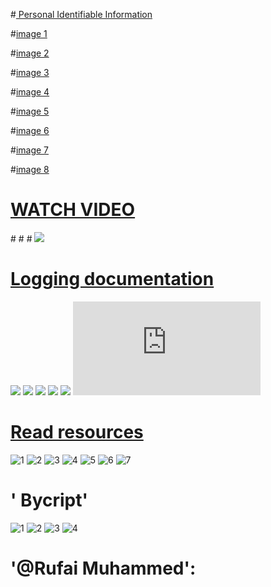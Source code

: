 #[ Personal Identifiable Information]()

#[image 1](https://images.app.goo.gl/NMMoeAGLiSVW6juGA)

#[image 2](https://images.app.goo.gl/q2va8twKZ3KJ24A16)

#[image 3](https://images.app.goo.gl/bo6TxnY32R4xmmhA8)

#[image 4](https://images.app.goo.gl/2Bn5ms8EUfSJtm7FA)

#[image 5](https://images.app.goo.gl/D4ActCwA4he3HYjZ7)

#[image 6](https://images.app.goo.gl/kX7yKd7oV9FtQUHr9)

#[image 7](https://www.google.com/imgres?imgurl=https%3A%2F%2Fpii-tools.com%2Fwp-content%2Fuploads%2F2021%2F10%2Fpii-table1.png&tbnid=Xpe3yBWTOLnFdM&vet=1&imgrefurl=https%3A%2F%2Fpii-tools.com%2Fthe-complete-guide-to-pii%2F&docid=qm0YMeGYAx9R2M&w=800&h=620&source=sh%2Fx%2Fim%2Fm5%2F2)

#[image 8](https://images.app.goo.gl/xMRinWCB9mMqNakB9)
# [WATCH VIDEO]()

#[](https://youtu.be/SjkCKGjy4og?si=5zTixb91yvR5RMJF)
#[](https://youtu.be/sxZtTIOtGkU?si=a72cRNOq3XDfu_VB)
#[](https://youtu.be/txiQPqwZUMg?si=j3BS8wkwf67RWh69)
![](https://youtu.be/PJBRdBAWfUA?si=RR82STRlXtWgR4mr)
# [Logging documentation]()
![](https://m.youtube.com/watch?v=-ARI4Cz-awo)
![](https://m.youtube.com/watch?v=gsa1oFn9n0M)
![](https://m.youtube.com/watch?v=24_4WWkSmNo)
![](https://www.pylenin.com/blogs/python-logging-guide/)
![](https://intranet.alxswe.com/rltoken/XCpI9uvguxlTCsAeRCW6SA)
![](https://docs.python.org/3/library/logging.html)
# [Read resources]()
![1](https://piwik.pro/blog/what-is-pii-personal-data/)
![2](https://techgdpr.com/blog/difference-between-pii-and-personal-data/)
![3](https://www.ibm.com/topics/pii)
![4](https://usercentrics.com/knowledge-hub/personally-identifiable-information-vs-personal-data/)
![5](https://www.zdnet.com/article/personally-identifiable-information-pii-what-it-is-how-its-used-and-how-to-protect-it/)
![6](https://support.google.com/analytics/answer/6366371?hl=en#zippy=%2Cin-this-article)
![7](https://www.dol.gov/general/ppii)
# ' Bycript'
![1](https://m.youtube.com/watch?v=h-xNirgGShQ)
![2](https://m.youtube.com/watch?v=ro1WmoP4CZs)
![3](https://m.youtube.com/watch?v=m0hknG1DjmU)
![4](https://intranet.alxswe.com/rltoken/41oaQXfzwnF1i-wT8W0vHw)
# '@Rufai Muhammed':
